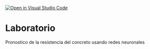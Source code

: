 [![Open in Visual Studio Code](https://classroom.github.com/assets/open-in-vscode-c66648af7eb3fe8bc4f294546bfd86ef473780cde1dea487d3c4ff354943c9ae.svg)](https://classroom.github.com/online_ide?assignment_repo_id=9218556&assignment_repo_type=AssignmentRepo)
# Laboratorio
Pronostico de la resistencia del concreto usando redes neuronales
